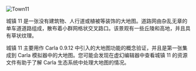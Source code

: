

![Town11](img/catalogue/maps/town11/town11.webp)


城镇 11 是一张没有建筑物、人行道或植被等装饰的大地图。道路网由杂乱无章的单车道道路组成，散布着小群网格状交叉路口。该景观有一些丘陵和高地，并且具有草状纹理。

城镇 11 主要用作 Carla 0.9.12 中引入的大地图功能的概念验证，并且是第一张集成到 Carla 模拟器中的大地图。您可能会发现在虚幻编辑器中查看城镇 11 的资源文件有助于了解 Carla 生态系统中处理大地图的情况。